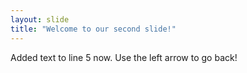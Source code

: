 ```yaml
---
layout: slide
title: "Welcome to our second slide!"
---
```

Added text to line 5 now.
Use the left arrow to go back!
